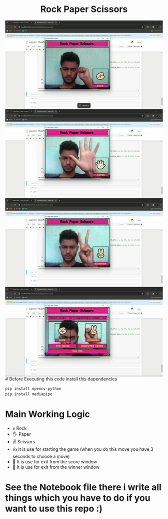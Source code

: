 <h1 align='center'>Rock Paper Scissors</h1>
<img src = 'images/img1.png' align='center'>
<img src = 'images/img2.png' align='center'>
<img src = 'images/img3.png' align='center'>
<img src = 'images/img4.png' align='center'>
# Before Executing this code install this dependencies

```python
pip install opencv-python
pip install mediapipe
``` 

# Main Working Logic
   - ✊ Rock
   - 🖐️ Paper
   - ✌️ Scissors
   - 👍 It is use for starting the game (when you do this move you have 3 seconds to choose a move)
   - 🤘 It is use for exit from the score window
   - 🤟 It is use for exit from the winner window

# See the Notebook file there i write all things which you have to do if you want to use this repo :)
